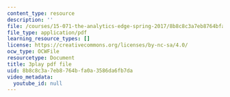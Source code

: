 ```yaml
---
content_type: resource
description: ''
file: /courses/15-071-the-analytics-edge-spring-2017/8b8c8c3a7eb8764bfa0a3586da6fb7da_sJalJ1A9NDg.pdf
file_type: application/pdf
learning_resource_types: []
license: https://creativecommons.org/licenses/by-nc-sa/4.0/
ocw_type: OCWFile
resourcetype: Document
title: 3play pdf file
uid: 8b8c8c3a-7eb8-764b-fa0a-3586da6fb7da
video_metadata:
  youtube_id: null
---
```

